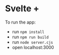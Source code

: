 # Svelte + 

To run the app:

- run `npm install`
- run `npm run build`
- run `node server.cjs`
- open localhost:3000
